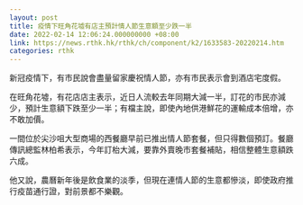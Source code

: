 ```yaml
---
layout: post
title: 疫情下旺角花墟有店主預計情人節生意額至少跌一半
date: 2022-02-14 12:06:24.000000000 +08:00
link: https://news.rthk.hk/rthk/ch/component/k2/1633583-20220214.htm
categories: rthk
---
```


新冠疫情下，有市民說會盡量留家慶祝情人節，亦有市民表示會到酒店宅度假。

在旺角花墟，有花店店主表示，近日人流較去年同期大減一半，訂花的市民亦減少，預計生意額下跌至少一半；有檔主說，即使內地供港鮮花的運輸成本倍增，亦不敢加價。

一間位於尖沙咀大型商場的西餐廳早前已推出情人節套餐，但只得數個預訂。餐廳傳訊總監林柏希表示，今年訂枱大減，要靠外賣晚市套餐補貼，相信整體生意額跌六成。

他又說，農曆新年後是飲食業的淡季，但現在連情人節的生意都慘淡，即使政府推行疫苗通行證，對前景都不樂觀。
